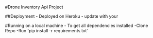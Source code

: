 #Drone Inventory Api Project

##Deployment
    - Deployed on Heroku
    - update with your <heroku-url>

#Running on a local machine
    - To get all dependencies installed
    -Clone Repo
    -Run 'pip install -r requirements.txt'